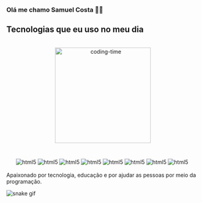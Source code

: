 ### Olá me chamo Samuel Costa 👨‍💻

## Tecnologias que eu uso no meu dia

<div  align="center"> 
  <div style="display: inline_block"><br>
    <img align[]="left" height="250" alt="coding-time" src="![Github](https://github.com/DevSamuelMota/DevSamuelMota/assets/142235885/22c9f488-5d93-4893-9051-66440c234c2c)
">
    <h1 align="center">
    </h1>
    <img align ="center" alt="html5" src="https://img.shields.io/badge/json%20web%20tokens-323330?style=for-the-badge&logo=json-web-tokens&logoColor=pink">
<img align ="center"alt="html5" src="https://img.shields.io/badge/C%2B%2B-00599C?style=for-the-badge&logo=c%2B%2B&logoColor=white">
<img align ="center"alt="html5" src="https://img.shields.io/badge/MongoDB-4EA94B?style=for-the-badge&logo=mongodb&logoColor=white">
<img align ="center"alt="html5" src="https://img.shields.io/badge/MySQL-00000F?style=for-the-badge&logo=mysql&logoColor=white">
<img align ="center"alt="html5" src="https://img.shields.io/badge/Java-ED8B00?style=for-the-badge&logo=openjdk&logoColor=white">
<img align ="center"alt="html5" src="https://img.shields.io/badge/Python-14354C?style=for-the-badge&logo=python&logoColor=white">
<img align ="center"alt="html5" src="https://img.shields.io/badge/HTML5-E34F26?style=for-the-badge&logo=html5&logoColor=white">
<img align ="center"alt="html5" src="https://img.shields.io/badge/CSS3-1572B6?style=for-the-badge&logo=css3&logoColor=white">
<img align>
  </div>

</div><br/>Apaixonado por tecnologia, educação e por ajudar as pessoas por meio da programação.

![snake gif](https://github.com/DevSamuelMota/DevSamuelMota/blob/output/github-contribution-grid-snake.gif)
